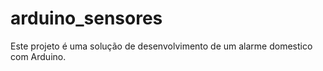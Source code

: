 # arduino_sensores
Este projeto é uma solução de desenvolvimento de um alarme domestico com Arduino.
